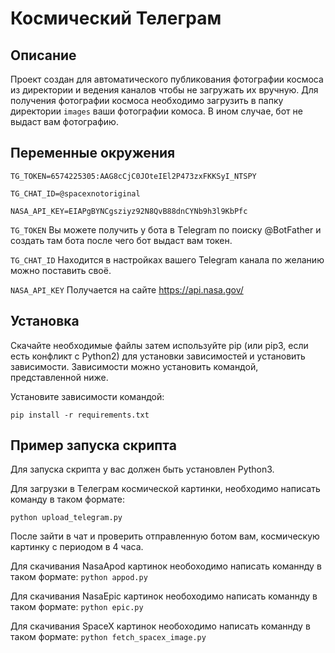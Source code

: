 # Космический Телеграм

## Описание
Проект создан для автоматического публикования фотографии космоса  из директории и ведения каналов чтобы не загружать их вручную. Для получения фотографии космоса необходимо загрузить в папку директории  `images` ваши фотографии комоса. В ином случае, бот не выдаст вам фотографию.

## Переменные окружения
```
TG_TOKEN=6574225305:AAG8cCjC0JOteIEl2P473zxFKKSyI_NTSPY

TG_CHAT_ID=@spacexnotoriginal

NASA_API_KEY=EIAPgBYNCgsziyz92N8QvB88dnCYNb9h3l9KbPfc
```

`TG_TOKEN` Вы можете получить у бота в Тelegram по поиску @BotFather и создать там бота после чего бот выдаст вам токен.

`TG_СHAT_ID` Находится в настройках вашего Telegram канала по желанию можно поставить своё.

`NASA_API_KEY` Получается на сайте https://api.nasa.gov/


 

## Установка
Скачайте необходимые файлы затем используйте pip (или pip3, если есть конфликт с Python2) для установки зависимостей и установить зависимости. Зависимости можно установить командой, представленной ниже.

Установите зависимости командой: 

`pip install -r requirements.txt`

## Пример запуска скрипта
Для запуска скрипта у вас должен быть установлен Python3.

Для загрузки в Tелеграм космической картинки, необходимо написать команду в таком формате:

`python upload_telegram.py `

После зайти в чат и проверить отправленную ботом вам, космическую картинку с периодом в 4 часа.

Для скачивания NasaApod картинок необоходимо написать команнду в таком формате:
`python appod.py`

Для скачивания NasaEpic картинок необоходимо написать команнду в таком формате:
`python epic.py`

Для скачивания SpaceX картинок необоходимо написать команнду в таком формате:
`python fetch_spacex_image.py`




